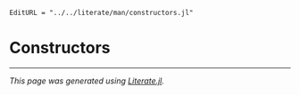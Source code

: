 ```@meta
EditURL = "../../literate/man/constructors.jl"
```

# Constructors

---

*This page was generated using [Literate.jl](https://github.com/fredrikekre/Literate.jl).*

